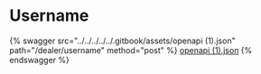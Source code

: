 # Username

{% swagger src="../../../../../.gitbook/assets/openapi (1).json" path="/dealer/username" method="post" %}
[openapi (1).json](<../../../../../.gitbook/assets/openapi (1).json>)
{% endswagger %}
